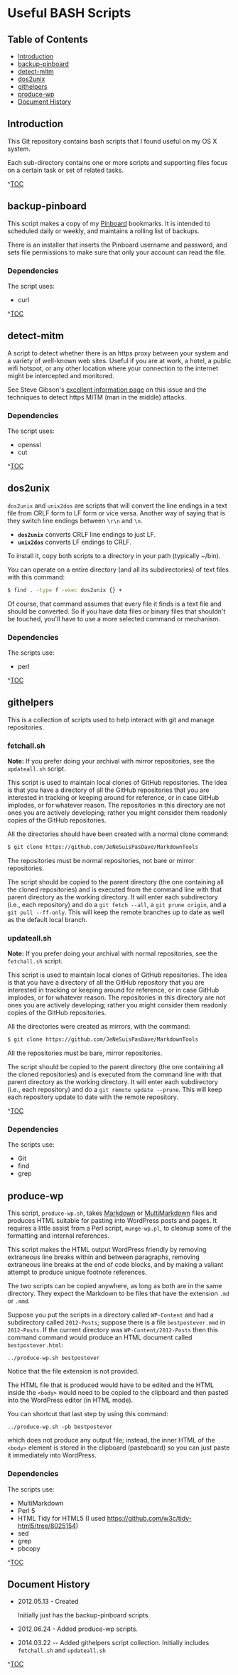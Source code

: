 # Useful BASH Scripts

## Table of Contents

* <a href="#introduction">Introduction</a>
* <a href="#backup-pinboard">backup-pinboard</a>
* <a href="#detect-mitm">detect-mitm</a>
* <a href="#dos2unix">dos2unix</a>
* <a href="#githelpers">githelpers</a>
* <a href="#produce-wp">produce-wp</a>
* <a href="#documenthistory">Document History</a>

## Introduction

This Git repository contains bash scripts that I found useful on my OS X system.

Each sub-directory contains one or more scripts and supporting files focus on a certain task or set of related tasks.

<p class="toclink">^<a href="#table-of-contents" title="Back to Table of Contents">TOC</a>
</p>

## backup-pinboard

This script makes a copy of my [Pinboard](http://pinboard.in) bookmarks. It is intended to scheduled daily or weekly, and maintains a rolling list of backups.

There is an installer that inserts the Pinboard username and password, and sets file permissions to make sure that only your account can read the file.

### Dependencies

The script uses:

* curl

<p class="toclink">^<a href="#table-of-contents" title="Back to Table of Contents">TOC</a>
</p>

## detect-mitm

A script to detect whether there is an https proxy between your system and a variety of well-known web sites. Useful if you are at work, a hotel, a public wifi hotspot, or any other location where your connection to the internet might be intercepted and monitored.

See Steve Gibson's [excellent information page](https://www.grc.com/fingerprints.htm) on this issue and the techniques to detect https MITM (man in the middle) attacks.

### Dependencies

The script uses:

* openssl
* cut

<p class="toclink">^<a href="#table-of-contents" title="Back to Table of Contents">TOC</a>
</p>

## dos2unix

`dos2unix` and `unix2dos` are scripts that will convert the line endings in a text file from CRLF form to LF form or vice versa. Another way of saying that is they switch line endings between `\r\n` and `\n`.

* **`dos2unix`** converts CRLF line endings to just LF.
* **`unix2dos`** converts LF endings to CRLF.

To install it, copy both scripts to a directory in your path (typically ~/bin).

You can operate on a entire directory (and all its subdirectories) of text files with this command:

~~~bash
$ find . -type f -exec dos2unix {} +
~~~

Of course, that command assumes that every file it finds is a text file and should be converted. So if you have data files or binary files that shouldn't be touched, you'll have to use a more selected command or mechanism.

### Dependencies

The scripts use:

* perl

<p class="toclink">^<a href="#table-of-contents" title="Back to Table of Contents">TOC</a>
</p>

## githelpers

This is a collection of scripts used to help interact with git and manage repositories.

### fetchall.sh

**Note:** If you prefer doing your archival with mirror repositories, see the `updateall.sh` script.

This script is used to maintain local clones of GitHub repositories. The idea is that you have a directory of all the GitHub repositories that you are interested in tracking or keeping around for reference, or in case GitHub implodes, or for whatever reason. The repositories in this directory are not ones you are actively developing; rather you might consider them readonly copies of the GitHub repositories.

All the directories should have been created with a normal clone command:

~~~bash
$ git clone https://github.com/JeNeSuisPasDave/MarkdownTools
~~~

The repositories must be normal repositories, not bare or mirror repositories.

The script should be copied to the parent directory (the one containing all the cloned repositories) and is executed from the command line with that parent directory as the working directory. It will enter each subdirectory (i.e., each repository) and do a `git fetch --all`, a `git prune origin`, and a `git pull --ff-only`. This will keep the remote branches up to date as well as the default local branch.

### updateall.sh

**Note:** If you prefer doing your archival with normal repositories, see the `fetchall.sh` script.

This script is used to maintain local clones of GitHub repositories. The idea is that you have a directory of all the GitHub repository that you are interested in tracking or keeping around for reference, or in case GitHub implodes, or for whatever reason. The repositories in this directory are not ones you are actively developing; rather you might consider them readonly copies of the GitHub repositories.

All the directories were created as mirrors, with the command:

~~~bash
$ git clone https://github.com/JeNeSuisPasDave/MarkdownTools
~~~

All the repositories must be bare, mirror repositories.

The script should be copied to the parent directory (the one containing all the cloned repositories) and is executed from the command line with that parent directory as the working directory. It will enter each subdirectory (i.e., each repository) and do a `git remote update --prune`. This will keep each repository update to date with the remote repository.

<p class="toclink">^<a href="#table-of-contents" title="Back to Table of Contents">TOC</a>
</p>

### Dependencies

The scripts use:

* Git
* find
* grep

## produce-wp

This script, `produce-wp.sh`, takes [Markdown][] or [MultiMarkdown][] files and produces HTML suitable for pasting into WordPress posts and pages. It requires a little assist from a Perl script, `munge-wp.pl`, to cleanup some of the formatting and internal references.

[Markdown]: http://daringfireball.net/projects/markdown/
[MultiMarkdown]: https://github.com/fletcher/peg-multimarkdown/blob/master/README.markdown

This script makes the HTML output WordPress friendly by removing extraneous line breaks within and between paragraphs, removing extraneous line breaks at the end of code blocks, and by making a valiant attempt to produce unique footnote references.

The two scripts can be copied anywhere, as long as both are in the same directory. They expect the Markdown to be files that have the extension `.md` or `.mmd`.

Suppose you put the scripts in a directory called `WP-Content` and had a subdirectory called `2012-Posts`; suppose there is a file `bestpostever.mmd` in `2012-Posts`. If the current directory was `WP-Content/2012-Posts` then this command command would produce an HTML document called `bestpostever.html`:

	../produce-wp.sh bestpostever

Notice that the file extension is not provided.

The HTML file that is produced would have to be edited and the HTML inside the `<body>` would need to be copied to the clipboard and then pasted into the WordPress editor (in HTML mode).

You can shortcut that last step by using this command:

	../produce-wp.sh -pb bestpostever

which does not produce any output file; instead, the inner HTML of the `<body>` element is stored in the clipboard (pasteboard) so you can just paste it immediately into WordPress.

### Dependencies

The scripts use:

* MultiMarkdown
* Perl 5
* HTML Tidy for HTML5 (I used https://github.com/w3c/tidy-html5/tree/8025154)
* sed
* grep
* pbcopy

<p class="toclink">^<a href="#table-of-contents" title="Back to Table of Contents">TOC</a>
</p>

## Document History

* 2012.05.13 - Created

	Initially just has the backup-pinboard scripts.

* 2012.06.24 - Added produce-wp scripts.

* 2014.03.22 -- Added githelpers script collection. Initially includes `fetchall.sh` and `updateall.sh`
	
<p class="toclink">^<a href="#table-of-contents" title="Back to Table of Contents">TOC</a>
</p>
